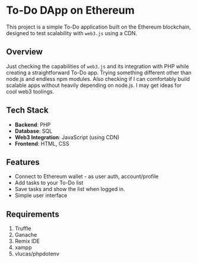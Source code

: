 # To-Do DApp on Ethereum

This project is a simple To-Do application built on the Ethereum blockchain, designed to test scalability with `web3.js` using a CDN. 

## Overview

Just checking the capabilities of `web3.js` and its integration with PHP while creating a straightforward To-Do app. Trying something different other than node.js and endless npm modules. Also checking if I can comfortably build scalable apps without heavily depending on node.js. I may get ideas for cool web3 toolings. 

## Tech Stack

- **Backend**: PHP
- **Database**: SQL
- **Web3 Integration**: JavaScript (using CDN)
- **Frontend**: HTML, CSS

## Features

- Connect to Ethereum wallet - as user auth, account/profile
- Add tasks to your To-Do list
- Save tasks and show the list when logged in. 
- Simple user interface

## Requirements

1. Truffle
2. Ganache
3. Remix IDE
4. xampp
5. vlucas/phpdotenv
